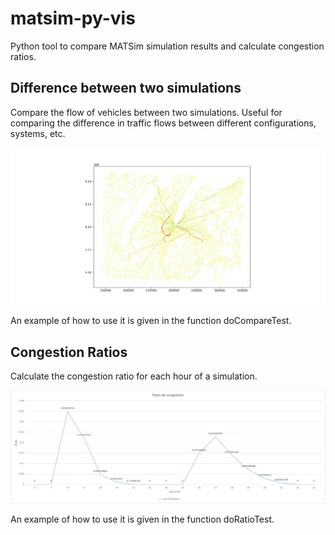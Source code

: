 # matsim-py-vis
Python tool to compare MATSim simulation results and calculate congestion ratios.

## Difference between two simulations
Compare the flow of vehicles between two simulations. Useful for comparing the difference in traffic flows between different configurations, systems, etc.

![imgs/dispersion_vis.png](imgs/dispersion_vis.png)

An example of how to use it is given in the function doCompareTest.

## Congestion Ratios
Calculate the congestion ratio for each hour of a simulation.

![imgs/congestion_ratios.png](imgs/congestion_ratios.png)

An example of how to use it is given in the function doRatioTest.
